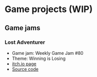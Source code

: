 # Game projects (WIP)

## Game jams

### Lost Adventurer

- Game jam: Weekly Game Jam #80
- Theme: Winning is Losing
- [itch.io page](https://mekyi.itch.io/lost-adventurer)
- [Source code](https://github.com/Mekyi/wgj-80)
